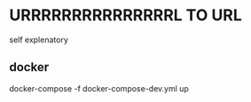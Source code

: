 # URRRRRRRRRRRRRRRL TO URL

self explenatory


## docker

docker-compose -f docker-compose-dev.yml up
